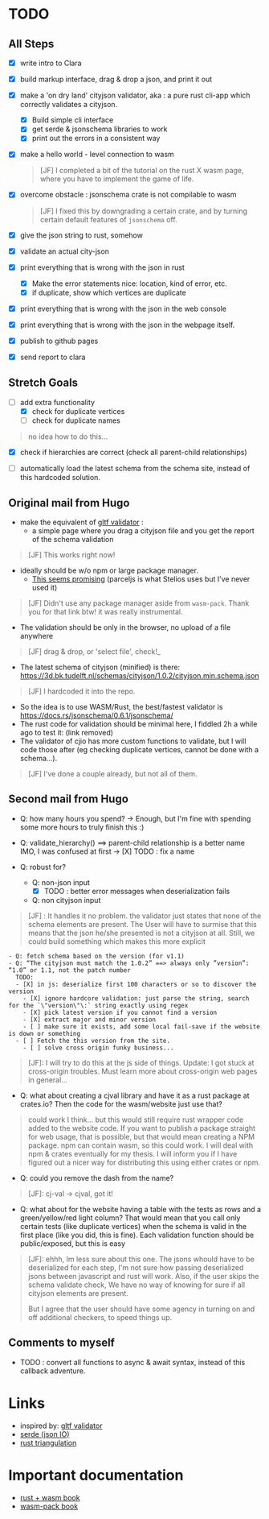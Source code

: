TODO
====

All Steps
--------------

  - [X] write intro to Clara 
  - [X] build markup interface, drag & drop a json, and print it out
  - [X] make a 'on dry land' cityjson validator, aka : a pure rust cli-app which correctly validates a cityjson. 
    - [X] Build simple cli interface
    - [X] get serde & jsonschema libraries to work
    - [X] print out the errors in a consistent way
  - [X] make a hello world - level connection to wasm 
    > [JF] I completed a bit of the tutorial on the rust X wasm page, where you have to implement the game of life. 

  - [X] overcome obstacle : jsonschema crate is not compilable to wasm
    > [JF] I fixed this by downgrading a certain crate, and by turning certain default features of `jsonschema` off.
  - [X] give the json string to rust, somehow
  - [X] validate an actual city-json 
  - [X] print everything that is wrong with the json in rust 
    - [X] Make the error statements nice: location, kind of error, etc.
    - [X] if duplicate, show which vertices are duplicate
  - [X] print everything that is wrong with the json in the web console
  - [X] print everything that is wrong with the json in the webpage itself.
  - [X] publish to github pages
  - [X] send report to clara

Stretch Goals 
-------------
  
- [ ] add extra functionality 
  - [X] check for duplicate vertices
  - [ ] check for duplicate names 
> no idea how to do this...

  - [X] check if hierarchies are correct (check all parent-child relationships)
  - [ ] automatically load the latest schema from the schema site, instead of this hardcoded solution.


Original mail from Hugo
-----------------------

- make the equivalent of [gltf validator](https://github.khronos.org/glTF-Validator/) : 
  - a simple page where you drag a cityjson file and you get the report of the schema validation

> [JF] This works right now!

- ideally should be w/o npm or large package manager. 
  - [This seems promising](http://www.furidamu.org/blog/2020/07/10/rust-webassembly-in-the-browser/) (parceljs is what Stelios uses but I’ve never used it)

> [JF] Didn't use any package manager aside from `wasm-pack`. Thank you for that link btw! it was really instrumental. 

- The validation should be only in the browser, no upload of a file anywhere 
> [JF] drag & drop, or 'select file', check!_

- The latest schema of cityjson (minified) is there: https://3d.bk.tudelft.nl/schemas/cityjson/1.0.2/cityjson.min.schema.json

> [JF] I hardcoded it into the repo. 

- So the idea is to use WASM/Rust, the best/fastest validator is https://docs.rs/jsonschema/0.6.1/jsonschema/
- The rust code for validation should be minimal here, I fiddled 2h a while ago to test it: (link removed)
- The validator of cjio has more custom functions to validate, but I will code those after (eg checking duplicate vertices, cannot be done with a schema…).

> [JF] I've done a couple already, but not all of them.



Second mail from Hugo
-----------------------

- Q: how many hours you spend?
  -> Enough, but I'm fine with spending some more hours to truly finish this :)

- Q: validate_hierarchy() ==> parent-child relationship is a better name IMO, I was confused at first
  -> [X] TODO : fix a name

- Q: robust for?
    - Q: non-json input
      - [X] TODO : better error messages when deserialization fails
    - Q: non cityjson input

> [JF] : It handles it no problem. the validator just states that none of the schema elements are present. 
> The User will have to surmise that this means that the json he/she presented is not a cityjson at all.
> Still, we could build something which makes this more explicit 

    - Q: fetch schema based on the version (for v1.1)
    - Q: “The cityjson must match the 1.0.2” ==> always only ”version”: “1.0” or 1.1, not the patch number
      TODO: 
      - [X] in js: deserialize first 100 characters or so to discover the version
        - [X] ignore hardcore validation: just parse the string, search for the `\"version\"\:` string exactly using regex
        - [X] pick latest version if you cannot find a version
        - [X] extract major and minor version
        - [ ] make sure it exists, add some local fail-save if the website is down or something
      - [ ] Fetch the this version from the site.
        - [ ] solve cross origin funky business...

> [JF]: I will try to do this at the js side of things. Update: I got stuck at cross-origin troubles. Must learn more about cross-origin web pages in general...

- Q: what about creating a cjval library and have it as a rust package at crates.io? Then the code for the wasm/website just use that?

> could work I think... but this would still require rust wrapper code added to the website code. If you want to publish a package straight for web usage, 
> that is possible, but that would mean creating a NPM package. npm can contain wasm, so this could work. 
> I will deal with npm & crates eventually for my thesis. I will inform you if I have figured out a nicer way for distributing this using either crates or npm. 

- Q: could you remove the dash from the name?

> [JF]: cj-val -> cjval, got it!

- Q: what about for the website having a table with the tests as rows and a green/yellow/red light column? That would mean that you call only certain tests (like duplicate vertices) when the schema is valid in the first place (like you did, this is fine). Each validation function should be public/exposed, but this is easy

> [JF]: ehhh, Im less sure about this one. The jsons whould have to be deserialized for each 
> step, I'm not sure how passing deserialized jsons between javascript and rust will work. 
> Also, if the user skips the schema validate check, We have no way of knowing for 
> sure if all cityjson elements are present.
>
> But I agree that the user should have some agency in turning on and off additional 
> checkers, to speed things up. 





Comments to myself
------------------
- TODO : convert all functions to async & await syntax, instead of this callback adventure.



Links 
=====

- inspired by: [gltf validator](https://github.khronos.org/glTF-Validator/)       
- [serde (json IO)](https://docs.serde.rs/serde_json/)
- [rust triangulation](https://hugoledoux.github.io/startin_wasm/www/dist/)


Important documentation
=======================

- [rust + wasm book](https://rustwasm.github.io/docs/book/introduction.html)
- [wasm-pack book](https://rustwasm.github.io/docs/wasm-pack/)

